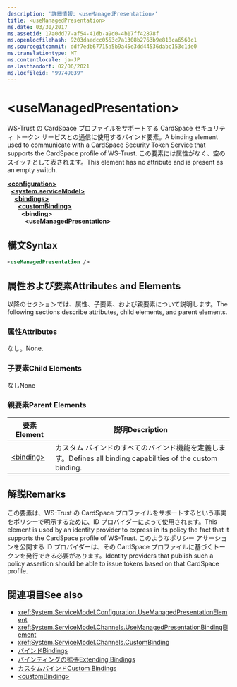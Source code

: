 ```yaml
---
description: '詳細情報: <useManagedPresentation>'
title: <useManagedPresentation>
ms.date: 03/30/2017
ms.assetid: 17a0dd77-af54-41db-a9d0-4b17ff42878f
ms.openlocfilehash: 9203daedcc0553c7a1308b2763b9e818ca6560c1
ms.sourcegitcommit: ddf7edb67715a5b9a45e3dd44536dabc153c1de0
ms.translationtype: MT
ms.contentlocale: ja-JP
ms.lasthandoff: 02/06/2021
ms.locfileid: "99749039"
---
```

# \<useManagedPresentation>

<span data-ttu-id="d739f-102">WS-Trust の CardSpace プロファイルをサポートする CardSpace セキュリティ トークン サービスとの通信に使用するバインド要素。</span><span class="sxs-lookup"><span data-stu-id="d739f-102">A binding element used to communicate with a CardSpace Security Token Service that supports the CardSpace profile of WS-Trust.</span></span> <span data-ttu-id="d739f-103">この要素には属性がなく、空のスイッチとして表されます。</span><span class="sxs-lookup"><span data-stu-id="d739f-103">This element has no attribute and is present as an empty switch.</span></span>  
  
[**\<configuration>**](../configuration-element.md)\
&nbsp;&nbsp;[**\<system.serviceModel>**](system-servicemodel.md)\
&nbsp;&nbsp;&nbsp;&nbsp;[**\<bindings>**](bindings.md)\
&nbsp;&nbsp;&nbsp;&nbsp;&nbsp;&nbsp;[**\<customBinding>**](custombinding.md)\
&nbsp;&nbsp;&nbsp;&nbsp;&nbsp;&nbsp;&nbsp;&nbsp;**\<binding>**\
&nbsp;&nbsp;&nbsp;&nbsp;&nbsp;&nbsp;&nbsp;&nbsp;&nbsp;&nbsp;**\<useManagedPresentation>**  
  
## <a name="syntax"></a><span data-ttu-id="d739f-104">構文</span><span class="sxs-lookup"><span data-stu-id="d739f-104">Syntax</span></span>  
  
```xml  
<useManagedPresentation />
```  
  
## <a name="attributes-and-elements"></a><span data-ttu-id="d739f-105">属性および要素</span><span class="sxs-lookup"><span data-stu-id="d739f-105">Attributes and Elements</span></span>  

 <span data-ttu-id="d739f-106">以降のセクションでは、属性、子要素、および親要素について説明します。</span><span class="sxs-lookup"><span data-stu-id="d739f-106">The following sections describe attributes, child elements, and parent elements.</span></span>  
  
### <a name="attributes"></a><span data-ttu-id="d739f-107">属性</span><span class="sxs-lookup"><span data-stu-id="d739f-107">Attributes</span></span>  

 <span data-ttu-id="d739f-108">なし。</span><span class="sxs-lookup"><span data-stu-id="d739f-108">None.</span></span>  
  
### <a name="child-elements"></a><span data-ttu-id="d739f-109">子要素</span><span class="sxs-lookup"><span data-stu-id="d739f-109">Child Elements</span></span>  

 <span data-ttu-id="d739f-110">なし</span><span class="sxs-lookup"><span data-stu-id="d739f-110">None</span></span>  
  
### <a name="parent-elements"></a><span data-ttu-id="d739f-111">親要素</span><span class="sxs-lookup"><span data-stu-id="d739f-111">Parent Elements</span></span>  
  
|<span data-ttu-id="d739f-112">要素</span><span class="sxs-lookup"><span data-stu-id="d739f-112">Element</span></span>|<span data-ttu-id="d739f-113">説明</span><span class="sxs-lookup"><span data-stu-id="d739f-113">Description</span></span>|  
|-------------|-----------------|  
|[\<binding>](bindings.md)|<span data-ttu-id="d739f-114">カスタム バインドのすべてのバインド機能を定義します。</span><span class="sxs-lookup"><span data-stu-id="d739f-114">Defines all binding capabilities of the custom binding.</span></span>|  
  
## <a name="remarks"></a><span data-ttu-id="d739f-115">解説</span><span class="sxs-lookup"><span data-stu-id="d739f-115">Remarks</span></span>  

 <span data-ttu-id="d739f-116">この要素は、WS-Trust の CardSpace プロファイルをサポートするという事実をポリシーで明示するために、ID プロバイダーによって使用されます。</span><span class="sxs-lookup"><span data-stu-id="d739f-116">This element is used by an identity provider to express in its policy the fact that it supports the CardSpace profile of WS-Trust.</span></span> <span data-ttu-id="d739f-117">このようなポリシー アサーションを公開する ID プロバイダーは、その CardSpace プロファイルに基づくトークンを発行できる必要があります。</span><span class="sxs-lookup"><span data-stu-id="d739f-117">Identity providers that publish such a policy assertion should be able to issue tokens based on that CardSpace profile.</span></span>  
  
## <a name="see-also"></a><span data-ttu-id="d739f-118">関連項目</span><span class="sxs-lookup"><span data-stu-id="d739f-118">See also</span></span>

- <xref:System.ServiceModel.Configuration.UseManagedPresentationElement>
- <xref:System.ServiceModel.Channels.UseManagedPresentationBindingElement>
- <xref:System.ServiceModel.Channels.CustomBinding>
- [<span data-ttu-id="d739f-119">バインド</span><span class="sxs-lookup"><span data-stu-id="d739f-119">Bindings</span></span>](../../../wcf/bindings.md)
- [<span data-ttu-id="d739f-120">バインディングの拡張</span><span class="sxs-lookup"><span data-stu-id="d739f-120">Extending Bindings</span></span>](../../../wcf/extending/extending-bindings.md)
- [<span data-ttu-id="d739f-121">カスタムバインド</span><span class="sxs-lookup"><span data-stu-id="d739f-121">Custom Bindings</span></span>](../../../wcf/extending/custom-bindings.md)
- [\<customBinding>](custombinding.md)
